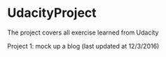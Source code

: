 # UdacityProject
The project covers all exercise learned from Udacity

Project 1: mock up a blog (last updated at 12/3/2016)
